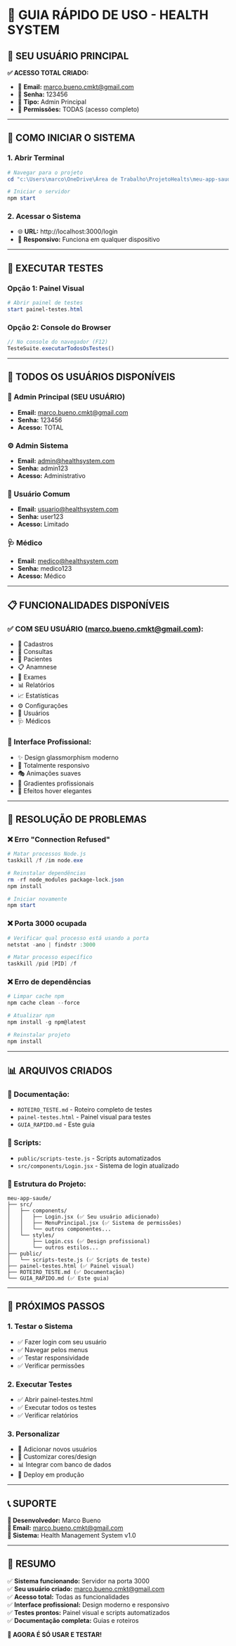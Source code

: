 # 🚀 GUIA RÁPIDO DE USO - HEALTH SYSTEM

## 🎯 SEU USUÁRIO PRINCIPAL

**✅ ACESSO TOTAL CRIADO:**
- 📧 **Email:** marco.bueno.cmkt@gmail.com  
- 🔑 **Senha:** 123456  
- 👑 **Tipo:** Admin Principal  
- 🎯 **Permissões:** TODAS (acesso completo)

---

## 🚀 COMO INICIAR O SISTEMA

### 1. **Abrir Terminal**
```powershell
# Navegar para o projeto
cd "c:\Users\marco\OneDrive\Área de Trabalho\ProjetoHealts\meu-app-saude"

# Iniciar o servidor
npm start
```

### 2. **Acessar o Sistema**
- 🌐 **URL:** http://localhost:3000/login
- 📱 **Responsivo:** Funciona em qualquer dispositivo

---

## 🧪 EXECUTAR TESTES

### **Opção 1: Painel Visual**
```powershell
# Abrir painel de testes
start painel-testes.html
```

### **Opção 2: Console do Browser**
```javascript
// No console do navegador (F12)
TesteSuite.executarTodosOsTestes()
```

---

## 👥 TODOS OS USUÁRIOS DISPONÍVEIS

### **🔑 Admin Principal (SEU USUÁRIO)**
- **Email:** marco.bueno.cmkt@gmail.com
- **Senha:** 123456
- **Acesso:** TOTAL

### **⚙️ Admin Sistema**
- **Email:** admin@healthsystem.com
- **Senha:** admin123
- **Acesso:** Administrativo

### **👤 Usuário Comum**
- **Email:** usuario@healthsystem.com
- **Senha:** user123
- **Acesso:** Limitado

### **🩺 Médico**
- **Email:** medico@healthsystem.com
- **Senha:** medico123
- **Acesso:** Médico

---

## 📋 FUNCIONALIDADES DISPONÍVEIS

### **✅ COM SEU USUÁRIO (marco.bueno.cmkt@gmail.com):**
- 📝 Cadastros
- 🏥 Consultas
- 👥 Pacientes
- 📋 Anamnese
- 🔬 Exames
- 📊 Relatórios
- 📈 Estatísticas
- ⚙️ Configurações
- 👤 Usuários
- 🩺 Médicos

### **🎨 Interface Profissional:**
- ✨ Design glassmorphism moderno
- 📱 Totalmente responsivo
- 🎭 Animações suaves
- 🌈 Gradientes profissionais
- 💫 Efeitos hover elegantes

---

## 🔧 RESOLUÇÃO DE PROBLEMAS

### **❌ Erro "Connection Refused"**
```powershell
# Matar processos Node.js
taskkill /f /im node.exe

# Reinstalar dependências
rm -rf node_modules package-lock.json
npm install

# Iniciar novamente
npm start
```

### **❌ Porta 3000 ocupada**
```powershell
# Verificar qual processo está usando a porta
netstat -ano | findstr :3000

# Matar processo específico
taskkill /pid [PID] /f
```

### **❌ Erro de dependências**
```powershell
# Limpar cache npm
npm cache clean --force

# Atualizar npm
npm install -g npm@latest

# Reinstalar projeto
npm install
```

---

## 📊 ARQUIVOS CRIADOS

### **📁 Documentação:**
- `ROTEIRO_TESTE.md` - Roteiro completo de testes
- `painel-testes.html` - Painel visual para testes
- `GUIA_RAPIDO.md` - Este guia

### **📁 Scripts:**
- `public/scripts-teste.js` - Scripts automatizados
- `src/components/Login.jsx` - Sistema de login atualizado

### **📁 Estrutura do Projeto:**
```
meu-app-saude/
├── src/
│   ├── components/
│   │   ├── Login.jsx (✅ Seu usuário adicionado)
│   │   ├── MenuPrincipal.jsx (✅ Sistema de permissões)
│   │   └── outros componentes...
│   └── styles/
│       ├── Login.css (✅ Design profissional)
│       └── outros estilos...
├── public/
│   └── scripts-teste.js (✅ Scripts de teste)
├── painel-testes.html (✅ Painel visual)
├── ROTEIRO_TESTE.md (✅ Documentação)
└── GUIA_RAPIDO.md (✅ Este guia)
```

---

## 🎯 PRÓXIMOS PASSOS

### **1. Testar o Sistema**
- ✅ Fazer login com seu usuário
- ✅ Navegar pelos menus
- ✅ Testar responsividade
- ✅ Verificar permissões

### **2. Executar Testes**
- ✅ Abrir painel-testes.html
- ✅ Executar todos os testes
- ✅ Verificar relatórios

### **3. Personalizar**
- 🔧 Adicionar novos usuários
- 🎨 Customizar cores/design
- 📊 Integrar com banco de dados
- 🚀 Deploy em produção

---

## 📞 SUPORTE

**💬 Desenvolvedor:** Marco Bueno  
**📧 Email:** marco.bueno.cmkt@gmail.com  
**🚀 Sistema:** Health Management System v1.0  

---

## 🎉 RESUMO

✅ **Sistema funcionando:** Servidor na porta 3000  
✅ **Seu usuário criado:** marco.bueno.cmkt@gmail.com  
✅ **Acesso total:** Todas as funcionalidades  
✅ **Interface profissional:** Design moderno e responsivo  
✅ **Testes prontos:** Painel visual e scripts automatizados  
✅ **Documentação completa:** Guias e roteiros  

**🚀 AGORA É SÓ USAR E TESTAR!**
